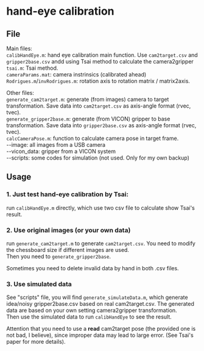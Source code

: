 
# hand-eye calibration


## File 

Main files:  
`calibHandEye.m`: hand eye calibration main function. Use `cam2target.csv` and `gripper2base.csv` andd using Tsai method to calculate the camera2gripper  
`tsai.m`: Tsai method.  
`cameraParams.mat`: camera instrinsics (calibrated ahead)  
`Rodrigues.m`/`invRodrigues.m`: rotation axis to rotation matrix / matrix2axis.  

Other files:  
`generate_cam2target.m`: generate (from images) camera to target transformation. Save data into `cam2target.csv` as axis-angle format (rvec, tvec).  
`generate_gripper2base.m`: generate (from VICON) gripper to base transformation. Save data into `gripper2base.csv` as axis-angle format (rvec, tvec).  
`calcCameraPose.m`: function to calculate camera pose in target frame.  
--image: all images from a USB camera  
--vicon_data: gripper from a VICON system  
--scripts: some codes for simulation (not used. Only for my own backup)  


## Usage

### 1. Just test hand-eye calibration by Tsai:

run `calibHandEye.m` directly, which use two csv file to calculate show Tsai's result.

### 2. Use original images (or your own data)

run `generate_cam2target.m` to generate `cam2target.csv`. You need to modify the chessboard size if different images are used.  
Then you need to `generate_gripper2base`.

Sometimes you need to delete invalid data by hand in both .csv files.


### 3. Use simulated data
See "scripts" file, you will find `generate_simulateData.m`, which generate idea/noisy gripper2base.csv based on real cam2target.csv. The generated data are based on your own setting camera2gripper transformation.  
Then use the simulated data to run `calibHandEye` to see the result.

Attention that you need to use a **read** cam2target pose (the provided one is not bad, I believe), since improper data may lead to large error. (See Tsai's paper for more details).
